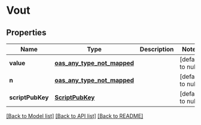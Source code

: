 # Vout
## Properties

| Name | Type | Description | Notes |
|------------ | ------------- | ------------- | -------------|
| **value** | [**oas_any_type_not_mapped**](.md) |  | [default to null] |
| **n** | [**oas_any_type_not_mapped**](.md) |  | [default to null] |
| **scriptPubKey** | [**ScriptPubKey**](ScriptPubKey.md) |  | [default to null] |

[[Back to Model list]](../README.md#documentation-for-models) [[Back to API list]](../README.md#documentation-for-api-endpoints) [[Back to README]](../README.md)

